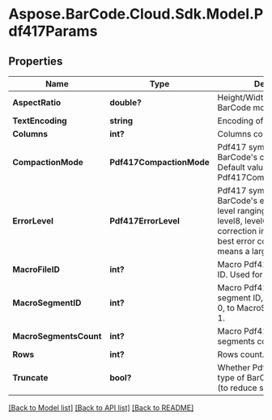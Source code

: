# Aspose.BarCode.Cloud.Sdk.Model.Pdf417Params
## Properties

Name | Type | Description | Notes
------------ | ------------- | ------------- | -------------
**AspectRatio** | **double?** | Height/Width ratio of 2D BarCode module.  | [optional] 
**TextEncoding** | **string** | Encoding of codetext.  | [optional] 
**Columns** | **int?** | Columns count.  | [optional] 
**CompactionMode** | **Pdf417CompactionMode** | Pdf417 symbology type of BarCode&#39;s compaction mode. Default value: Pdf417CompactionMode.Auto. | [optional] 
**ErrorLevel** | **Pdf417ErrorLevel** | Pdf417 symbology type of BarCode&#39;s error correction level ranging from level0 to level8, level0 means no error correction info, level8 means best error correction which means a larger picture. | [optional] 
**MacroFileID** | **int?** | Macro Pdf417 barcode&#39;s file ID. Used for MacroPdf417. | [optional] 
**MacroSegmentID** | **int?** | Macro Pdf417 barcode&#39;s segment ID, which starts from 0, to MacroSegmentsCount - 1. | [optional] 
**MacroSegmentsCount** | **int?** | Macro Pdf417 barcode segments count. | [optional] 
**Rows** | **int?** | Rows count. | [optional] 
**Truncate** | **bool?** | Whether Pdf417 symbology type of BarCode is truncated (to reduce space). | [optional] 

[[Back to Model list]](../README.md#documentation-for-models) [[Back to API list]](../README.md#documentation-for-api-endpoints) [[Back to README]](../README.md)

